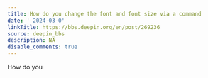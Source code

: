 ```yaml
---
title: How do you change the font and font size via a command
date: ' 2024-03-0'
linkTitle: https://bbs.deepin.org/en/post/269236
source: deepin_bbs
description: NA
disable_comments: true
---
```

How do you
